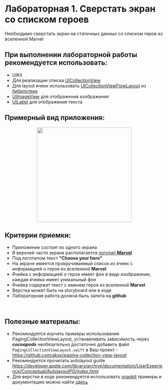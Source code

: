# Лабораторная 1. Сверстать экран со списком героев

Необходимо сверстать экран на статичных данных со списком геров из вселенной Marvel 

## При выполнении лабораторной работы рекомендуется использовать:
- UIKit
- Для реализации списка [UICollectionView](https://developer.apple.com/documentation/uikit/uicollectionview)
- Для layout ячеек использовать [UICollectionViewFlowLayout](https://developer.apple.com/documentation/uikit/uicollectionviewflowlayouts) из [бибилотеки](https://github.com/akxo/paging-collection-view-layout)
- [UIImageView](https://developer.apple.com/documentation/uikit/uiimageview) для отображения изображения 
- [UILabel](https://developer.apple.com/documentation/uikit/uilabel) для отображения текста

## Примерный вид приложения:

<p align="center">
  <img src="../Images/marvel_main.gif" width=300></img>
</p>

## Критерии приемки:

- Приложение состоит из одного экрана
- В верхней части экрана располагается [логотип **Marvel**](../Images/marvel.png)
- Под логотипом текст **"Choose your hero"**
- На экране имеется прокручиваемый список из ячеек с информацией о герое из вселенной **Marvel**
- Ячейка с информацией о герое имеет фон в виде изображения, каждая ячейка имеет уникальный фон
- Ячейка содержит текст с именем героя из вселенной **Marvel**
- Верстка может быть на storyboard или в коде
- Лабораторная работа должна быть залита на **github**

<br>

## Полезные материалы:
- Рекомендуется изучить примеры использования PagingCollectionViewLayout, устанавливать зависимость через ***cocoapods*** необязательно достаточно добавить файл <code>PagingCollectionViewLayout.swift</code> в Ваш проект
-https://github.com/akxo/paging-collection-view-layout 
- Рекомендуется прочитать autolayout guide  
https://developer.apple.com/library/archive/documentation/UserExperience/Conceptual/AutolayoutPG/index.html
- Для верстки в коде рекомендуется использовать [snapkit](http://snapkit.io/) 
примеры и документацию можно найти [здесь](http://snapkit.io/docs/)
